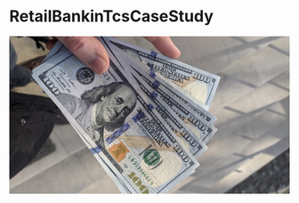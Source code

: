# RetailBankinTcsCaseStudy
![bank](https://github.com/abhigyan98/RetailBankingTcsCaseStudy/blob/master/WebContent/images/withdraw.jpg)

